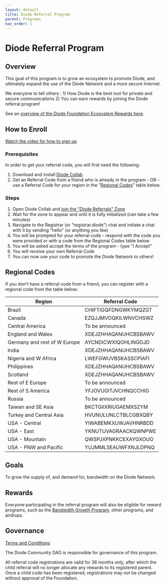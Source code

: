 ```yaml
---
layout: default
title: Diode Referral Program
parent: Programs
nav_order: 1
---
```


# Diode Referral Program

## Overview

This goal of this program is to grow an ecosystem to promote Diode, and ultimately expand the use of the Diode Network and a more secure Internet.  

We everyone to tell others : 1) How Diode is the best tool for private and secure communications 2) You can earn rewards by joining the Diode referral program!

See an [overview of the Diode Foundation Ecosystem Rewards here](https://docsend.com/view/59p6h6sqhap7f264).

## How to Enroll

[Watch the video for how to sign up](https://www.loom.com/share/1dfa563e4c8440fab78dae982c9445eb)

### Prerequisites
In order to get your referral code, you will first need the following:

1. Download and install [Diode Collab](https://diode.io/download#app)
2. Get an Referral Code from a friend who is already in the program - OR - use a Referral Code for your region in the “[Regional Codes](https://diode.foundation/docs/programs/ambassador_registration_program.html#regional-codes)” table below.

### Steps
1. Open Diode Collab and [join the "Diode Referrals" Zone](https://diode.io/joinzone/#p0xUHtufRS_tMNd9XRvnxbMmXPtOyRbPrQLnLN4j3VNsDhwSrpRYpwbnhMZ2)
2. Wait for the zone to appear and until it is fully initialized (can take a few minutes)
3. Navigate to the Registrar (or "registrar.diode") chat and initiate a chat with it by sending "hello" (or anything you like)
4. You will be prompted for your referral code - respond with the code you were provided or with a code from the Regional Codes table below
5. You will be asked accept the terms of the program - type "I Accept"
6. You will receive your own Referral Code
7. You can now use your code to promote the Diode Network to others!

## Regional Codes

If you don't have a referral code from a friend, you can register with a regional code from the table below:

| **Region** | **Referral Code** |
| --- | --- |
| Brazil | CHIFTIGQFDNGWKYMQZGT |
| Canada | EZQJJMVOQKILWNVCHSWZ |
| Central America | To be announced |
| England and Wales | XDEJZHHAQANUHCBSBAWV |
| Germany and rest of W Europe | AYCNDICWXIQOHLINGDJD |
| India | XDEJZHHAQANUHCBSBAWV |
| Nigeria and W Africa  | LWEFGWUVBSKASSCPIAFI |
| Philippines | XDEJZHHAQANUHCBSBAWV |
| Scotland | XDEJZHHAQANUHCBSBAWV |
| Rest of E Europe | To be announced |
| Rest of S America | YFJOVUGITJVCHNQCCHIG |
| Russia | To be announced |
| Taiwan and SE Asia | BKCTGIIXRIUGAEMXSZYM |
| Turkey and Central Asia | HVUNULUNLCTBLCGBXQBY |
| USA - Central | YIWABEMKXUWJAVHNRBDD |
| USA - East | YKNUTUVAGRAACKQWNPWE |
| USA - Mountain | QWSPJXPNKKCEXAYGXOUO |
| USA - PNW and Pacific | YUJMMLSEAUWFXNJLDPNQ |

## Goals

To grow the supply of, and demand for, bandwidth on the Diode Network.  

## Rewards

Everyone participating in the referral program will also be eligible for reward programs, such as the [Bandwidth Growth Program](/docs/programs/bandwidth_growth_program.html), other programs, and airdrops.

## Governance

[Terms and Conditions](/docs/programs/terms.html)

The Diode Community DAO is responsible for governance of this program.  

All referral code registrations are valid for 36 months only, after which the child referral will no longer allocate any rewards to its registered parent. Once a child code has been registered, registrations may not be changed without approval of the Foundation.



